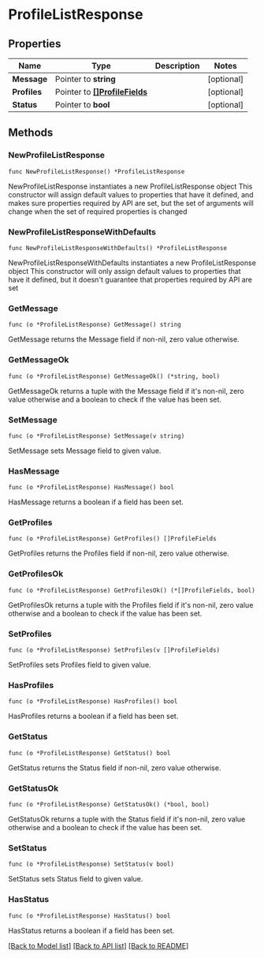 # ProfileListResponse

## Properties

Name | Type | Description | Notes
------------ | ------------- | ------------- | -------------
**Message** | Pointer to **string** |  | [optional] 
**Profiles** | Pointer to [**[]ProfileFields**](ProfileFields.md) |  | [optional] 
**Status** | Pointer to **bool** |  | [optional] 

## Methods

### NewProfileListResponse

`func NewProfileListResponse() *ProfileListResponse`

NewProfileListResponse instantiates a new ProfileListResponse object
This constructor will assign default values to properties that have it defined,
and makes sure properties required by API are set, but the set of arguments
will change when the set of required properties is changed

### NewProfileListResponseWithDefaults

`func NewProfileListResponseWithDefaults() *ProfileListResponse`

NewProfileListResponseWithDefaults instantiates a new ProfileListResponse object
This constructor will only assign default values to properties that have it defined,
but it doesn't guarantee that properties required by API are set

### GetMessage

`func (o *ProfileListResponse) GetMessage() string`

GetMessage returns the Message field if non-nil, zero value otherwise.

### GetMessageOk

`func (o *ProfileListResponse) GetMessageOk() (*string, bool)`

GetMessageOk returns a tuple with the Message field if it's non-nil, zero value otherwise
and a boolean to check if the value has been set.

### SetMessage

`func (o *ProfileListResponse) SetMessage(v string)`

SetMessage sets Message field to given value.

### HasMessage

`func (o *ProfileListResponse) HasMessage() bool`

HasMessage returns a boolean if a field has been set.

### GetProfiles

`func (o *ProfileListResponse) GetProfiles() []ProfileFields`

GetProfiles returns the Profiles field if non-nil, zero value otherwise.

### GetProfilesOk

`func (o *ProfileListResponse) GetProfilesOk() (*[]ProfileFields, bool)`

GetProfilesOk returns a tuple with the Profiles field if it's non-nil, zero value otherwise
and a boolean to check if the value has been set.

### SetProfiles

`func (o *ProfileListResponse) SetProfiles(v []ProfileFields)`

SetProfiles sets Profiles field to given value.

### HasProfiles

`func (o *ProfileListResponse) HasProfiles() bool`

HasProfiles returns a boolean if a field has been set.

### GetStatus

`func (o *ProfileListResponse) GetStatus() bool`

GetStatus returns the Status field if non-nil, zero value otherwise.

### GetStatusOk

`func (o *ProfileListResponse) GetStatusOk() (*bool, bool)`

GetStatusOk returns a tuple with the Status field if it's non-nil, zero value otherwise
and a boolean to check if the value has been set.

### SetStatus

`func (o *ProfileListResponse) SetStatus(v bool)`

SetStatus sets Status field to given value.

### HasStatus

`func (o *ProfileListResponse) HasStatus() bool`

HasStatus returns a boolean if a field has been set.


[[Back to Model list]](../README.md#documentation-for-models) [[Back to API list]](../README.md#documentation-for-api-endpoints) [[Back to README]](../README.md)


